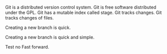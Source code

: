 Git is a distributed version control system.
Git is free software distributed under the GPL.
Git has a mutable index called stage.
Git tracks changes.
Git tracks changes of files.

Creating a new branch is quick.

Creating a new branch is quick and simple.

Test no Fast forward.